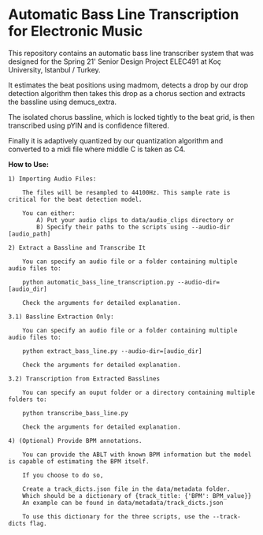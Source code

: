 # Automatic Bass Line Transcription for Electronic Music

This repository contains an automatic bass line transcriber system that was designed for the Spring 21' Senior Design Project ELEC491 at Koç University, Istanbul / Turkey.

It estimates the beat positions using madmom, detects a drop by our drop detection algorithm then takes this drop as a chorus section and extracts the bassline using demucs_extra.

The isolated chorus bassline, which is locked tightly to the beat grid, is then transcribed using pYIN and is confidence filtered.

Finally it is adaptively quantized by our quantization algorithm and converted to a midi file where middle C is taken as C4.


**How to Use:**

    1) Importing Audio Files:

        The files will be resampled to 44100Hz. This sample rate is critical for the beat detection model.

        You can either:
            A) Put your audio clips to data/audio_clips directory or
            B) Specify their paths to the scripts using --audio-dir [audio_path]

    2) Extract a Bassline and Transcribe It

        You can specify an audio file or a folder containing multiple audio files to:

        python automatic_bass_line_transcription.py --audio-dir=[audio_dir]

        Check the arguments for detailed explanation.

    3.1) Bassline Extraction Only:

        You can specify an audio file or a folder containing multiple audio files to:

        python extract_bass_line.py --audio-dir=[audio_dir]

        Check the arguments for detailed explanation.

    3.2) Transcription from Extracted Basslines

        You can specify an ouput folder or a directory containing multiple folders to:

        python transcribe_bass_line.py

        Check the arguments for detailed explanation.

    4) (Optional) Provide BPM annotations.

        You can provide the ABLT with known BPM information but the model is capable of estimating the BPM itself.
        
        If you choose to do so,
        
        Create a track_dicts.json file in the data/metadata folder.
        Which should be a dictionary of {track_title: {'BPM': BPM_value}}
        An example can be found in data/metadata/track_dicts.json

        To use this dictionary for the three scripts, use the --track-dicts flag.        
